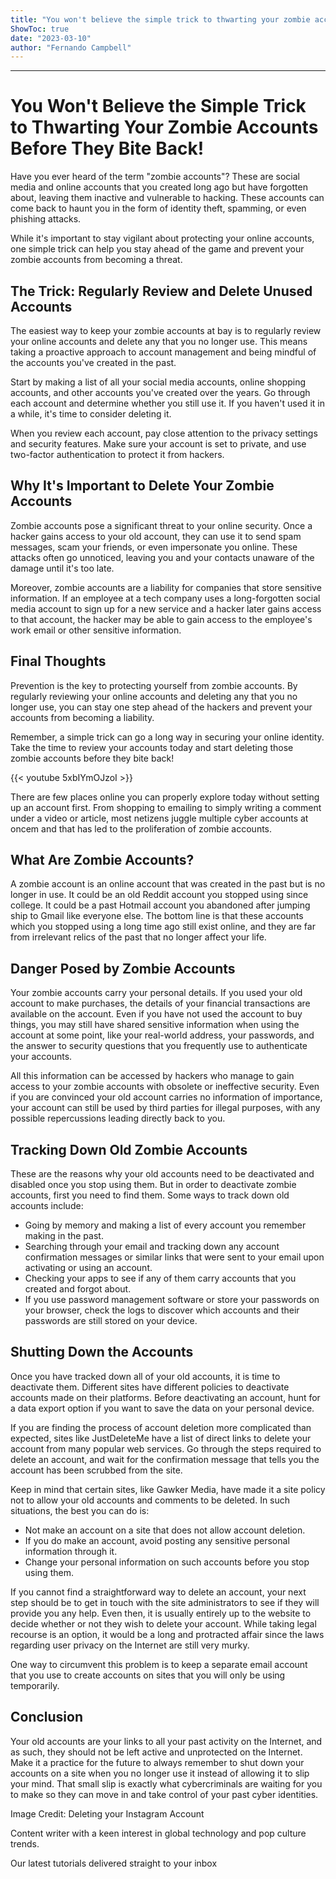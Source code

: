 ```yaml
---
title: "You won't believe the simple trick to thwarting your zombie accounts before they bite back!"
ShowToc: true 
date: "2023-03-10"
author: "Fernando Campbell"
---
```

*****
# You Won't Believe the Simple Trick to Thwarting Your Zombie Accounts Before They Bite Back!

Have you ever heard of the term "zombie accounts"? These are social media and online accounts that you created long ago but have forgotten about, leaving them inactive and vulnerable to hacking. These accounts can come back to haunt you in the form of identity theft, spamming, or even phishing attacks.

While it's important to stay vigilant about protecting your online accounts, one simple trick can help you stay ahead of the game and prevent your zombie accounts from becoming a threat.

## The Trick: Regularly Review and Delete Unused Accounts

The easiest way to keep your zombie accounts at bay is to regularly review your online accounts and delete any that you no longer use. This means taking a proactive approach to account management and being mindful of the accounts you've created in the past.

Start by making a list of all your social media accounts, online shopping accounts, and other accounts you've created over the years. Go through each account and determine whether you still use it. If you haven't used it in a while, it's time to consider deleting it.

When you review each account, pay close attention to the privacy settings and security features. Make sure your account is set to private, and use two-factor authentication to protect it from hackers.

## Why It's Important to Delete Your Zombie Accounts

Zombie accounts pose a significant threat to your online security. Once a hacker gains access to your old account, they can use it to send spam messages, scam your friends, or even impersonate you online. These attacks often go unnoticed, leaving you and your contacts unaware of the damage until it's too late.

Moreover, zombie accounts are a liability for companies that store sensitive information. If an employee at a tech company uses a long-forgotten social media account to sign up for a new service and a hacker later gains access to that account, the hacker may be able to gain access to the employee's work email or other sensitive information.

## Final Thoughts

Prevention is the key to protecting yourself from zombie accounts. By regularly reviewing your online accounts and deleting any that you no longer use, you can stay one step ahead of the hackers and prevent your accounts from becoming a liability.

Remember, a simple trick can go a long way in securing your online identity. Take the time to review your accounts today and start deleting those zombie accounts before they bite back!

{{< youtube 5xbIYmOJzoI >}} 



There are few places online you can properly explore today without setting up an account first. From shopping to emailing to simply writing a comment under a video or article, most netizens juggle multiple cyber accounts at oncem and that has led to the proliferation of zombie accounts.
 
## What Are Zombie Accounts?
 
A zombie account is an online account that was created in the past but is no longer in use. It could be an old Reddit account you stopped using since college. It could be a past Hotmail account you abandoned after jumping ship to Gmail like everyone else. The bottom line is that these accounts which you stopped using a long time ago still exist online, and they are far from irrelevant relics of the past that no longer affect your life.
 
## Danger Posed by Zombie Accounts
 
Your zombie accounts carry your personal details. If you used your old account to make purchases, the details of your financial transactions are available on the account. Even if you have not used the account to buy things, you may still have shared sensitive information when using the account at some point, like your real-world address, your passwords, and the answer to security questions that you frequently use to authenticate your accounts.
 

 
All this information can be accessed by hackers who manage to gain access to your zombie accounts with obsolete or ineffective security. Even if you are convinced your old account carries no information of importance, your account can still be used by third parties for illegal purposes, with any possible repercussions leading directly back to you.
 
## Tracking Down Old Zombie Accounts
 
These are the reasons why your old accounts need to be deactivated and disabled once you stop using them. But in order to deactivate zombie accounts, first you need to find them. Some ways to track down old accounts include:
 
- Going by memory and making a list of every account you remember making in the past.
 - Searching through your email and tracking down any account confirmation messages or similar links that were sent to your email upon activating or using an account.
 - Checking your apps to see if any of them carry accounts that you created and forgot about.
 - If you use password management software or store your passwords on your browser, check the logs to discover which accounts and their passwords are still stored on your device.

 
## Shutting Down the Accounts
 
Once you have tracked down all of your old accounts, it is time to deactivate them. Different sites have different policies to deactivate accounts made on their platforms. Before deactivating an account, hunt for a data export option if you want to save the data on your personal device.
 
If you are finding the process of account deletion more complicated than expected, sites like JustDeleteMe have a list of direct links to delete your account from many popular web services. Go through the steps required to delete an account, and wait for the confirmation message that tells you the account has been scrubbed from the site.
 
Keep in mind that certain sites, like Gawker Media, have made it a site policy not to allow your old accounts and comments to be deleted. In such situations, the best you can do is:
 
- Not make an account on a site that does not allow account deletion.
 - If you do make an account, avoid posting any sensitive personal information through it.
 - Change your personal information on such accounts before you stop using them.

 
If you cannot find a straightforward way to delete an account, your next step should be to get in touch with the site administrators to see if they will provide you any help. Even then, it is usually entirely up to the website to decide whether or not they wish to delete your account. While taking legal recourse is an option, it would be a long and protracted affair since the laws regarding user privacy on the Internet are still very murky.
 
One way to circumvent this problem is to keep a separate email account that you use to create accounts on sites that you will only be using temporarily.
 
## Conclusion
 
Your old accounts are your links to all your past activity on the Internet, and as such, they should not be left active and unprotected on the Internet. Make it a practice for the future to always remember to shut down your accounts on a site when you no longer use it instead of allowing it to slip your mind. That small slip is exactly what cybercriminals are waiting for you to make so they can move in and take control of your past cyber identities.
 
Image Credit: Deleting your Instagram Account
 
Content writer with a keen interest in global technology and pop culture trends.
 
Our latest tutorials delivered straight to your inbox




